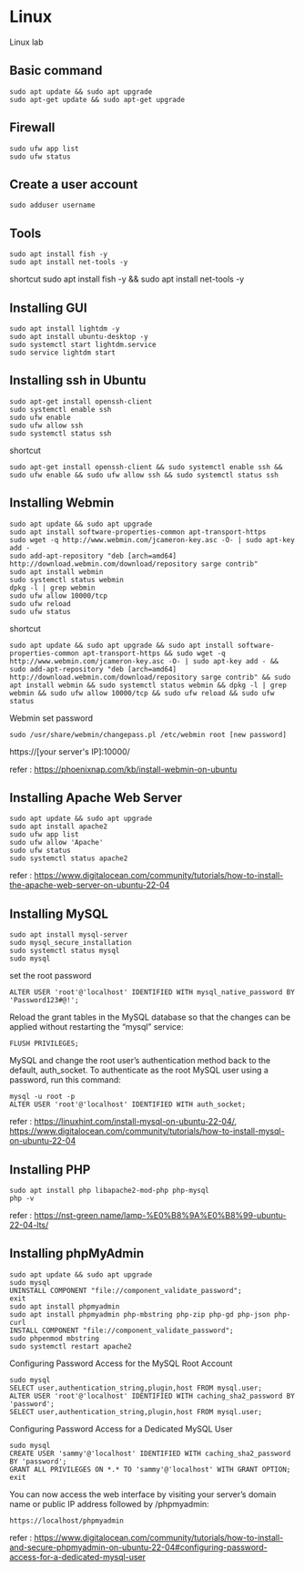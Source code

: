 # Linux
Linux lab
## Basic command
    sudo apt update && sudo apt upgrade
    sudo apt-get update && sudo apt-get upgrade

## Firewall
    sudo ufw app list
    sudo ufw status

## Create a user account
    sudo adduser username

## Tools
    sudo apt install fish -y
    sudo apt install net-tools -y

shortcut
    sudo apt install fish -y && sudo apt install net-tools -y

## Installing GUI
    sudo apt install lightdm -y
    sudo apt install ubuntu-desktop -y
    sudo systemctl start lightdm.service
    sudo service lightdm start

## Installing ssh in Ubuntu
    sudo apt-get install openssh-client
    sudo systemctl enable ssh
    sudo ufw enable
    sudo ufw allow ssh
    sudo systemctl status ssh

shortcut

    sudo apt-get install openssh-client && sudo systemctl enable ssh && sudo ufw enable && sudo ufw allow ssh && sudo systemctl status ssh

## Installing Webmin
    sudo apt update && sudo apt upgrade
    sudo apt install software-properties-common apt-transport-https
    sudo wget -q http://www.webmin.com/jcameron-key.asc -O- | sudo apt-key add -
    sudo add-apt-repository "deb [arch=amd64] http://download.webmin.com/download/repository sarge contrib"
    sudo apt install webmin
    sudo systemctl status webmin
    dpkg -l | grep webmin
    sudo ufw allow 10000/tcp
    sudo ufw reload
    sudo ufw status

shortcut

    sudo apt update && sudo apt upgrade && sudo apt install software-properties-common apt-transport-https && sudo wget -q http://www.webmin.com/jcameron-key.asc -O- | sudo apt-key add - && sudo add-apt-repository "deb [arch=amd64] http://download.webmin.com/download/repository sarge contrib" && sudo apt install webmin && sudo systemctl status webmin && dpkg -l | grep webmin && sudo ufw allow 10000/tcp && sudo ufw reload && sudo ufw status

Webmin set password

    sudo /usr/share/webmin/changepass.pl /etc/webmin root [new password]

https://[your server's IP]:10000/

refer : https://phoenixnap.com/kb/install-webmin-on-ubuntu

## Installing Apache Web Server
    sudo apt update && sudo apt upgrade
    sudo apt install apache2
    sudo ufw app list
    sudo ufw allow 'Apache'
    sudo ufw status
    sudo systemctl status apache2

refer : https://www.digitalocean.com/community/tutorials/how-to-install-the-apache-web-server-on-ubuntu-22-04

## Installing MySQL
    sudo apt install mysql-server
    sudo mysql_secure_installation
    sudo systemctl status mysql
    sudo mysql

set the root password

    ALTER USER 'root'@'localhost' IDENTIFIED WITH mysql_native_password BY 'Password123#@!';

Reload the grant tables in the MySQL database so that the changes can be applied without restarting the “mysql” service:

    FLUSH PRIVILEGES;

MySQL and change the root user’s authentication method back to the default, auth_socket. To authenticate as the root MySQL user using a password, run this command:

    mysql -u root -p
    ALTER USER 'root'@'localhost' IDENTIFIED WITH auth_socket;

refer : https://linuxhint.com/install-mysql-on-ubuntu-22-04/, https://www.digitalocean.com/community/tutorials/how-to-install-mysql-on-ubuntu-22-04

## Installing PHP
    sudo apt install php libapache2-mod-php php-mysql
    php -v

refer : https://nst-green.name/lamp-%E0%B8%9A%E0%B8%99-ubuntu-22-04-lts/

## Installing phpMyAdmin
    sudo apt update && sudo apt upgrade
    sudo mysql
    UNINSTALL COMPONENT "file://component_validate_password";
    exit
    sudo apt install phpmyadmin
    sudo apt install phpmyadmin php-mbstring php-zip php-gd php-json php-curl
    INSTALL COMPONENT "file://component_validate_password";
    sudo phpenmod mbstring
    sudo systemctl restart apache2

Configuring Password Access for the MySQL Root Account

    sudo mysql
    SELECT user,authentication_string,plugin,host FROM mysql.user;
    ALTER USER 'root'@'localhost' IDENTIFIED WITH caching_sha2_password BY 'password';
    SELECT user,authentication_string,plugin,host FROM mysql.user;

Configuring Password Access for a Dedicated MySQL User

    sudo mysql
    CREATE USER 'sammy'@'localhost' IDENTIFIED WITH caching_sha2_password BY 'password';
    GRANT ALL PRIVILEGES ON *.* TO 'sammy'@'localhost' WITH GRANT OPTION;
    exit

You can now access the web interface by visiting your server’s domain name or public IP address followed by /phpmyadmin:

    https://localhost/phpmyadmin

refer : https://www.digitalocean.com/community/tutorials/how-to-install-and-secure-phpmyadmin-on-ubuntu-22-04#configuring-password-access-for-a-dedicated-mysql-user
